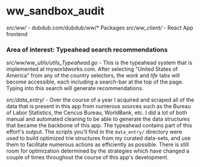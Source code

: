 # ww_sandbox_audit

*src/ww/* - dubdub.com/dubdub/ww/* Packages
*src/ww_client/* - React App frontend

### Area of interest: Typeahead search recommendations

*src/ww/ww_utils/utils_Typeahead.go* - This is the typeahead system that is implemented at myworldworks.com. After selecting "United States of America"
from any of the country selectors, the *work* and *life* tabs will become accessible, each including a search-bar at the top of the page. Typing into
this search will generate recommendations.

*src/data_entry/* - Over the course of a year I acquired and scraped all of the data that is present in this app from numerous sources such as the
Bureau of Labor Statistics, the Cencus Bureau, WorldBank, etc. I did a lot of both manual and automated cleaning to be able to generate the data
structures that became the backbone of this app. The typeahead contains part of this effort's output. The scripts you'll find in the `data_entry/`
directory were used to build optimized trie structures from my curated data-sets, and use them to facilitate numerous actions as efficiently as possible. There is still room for optimization
determined by the strategies which have changed a couple of times throughout the course of this app's development.
